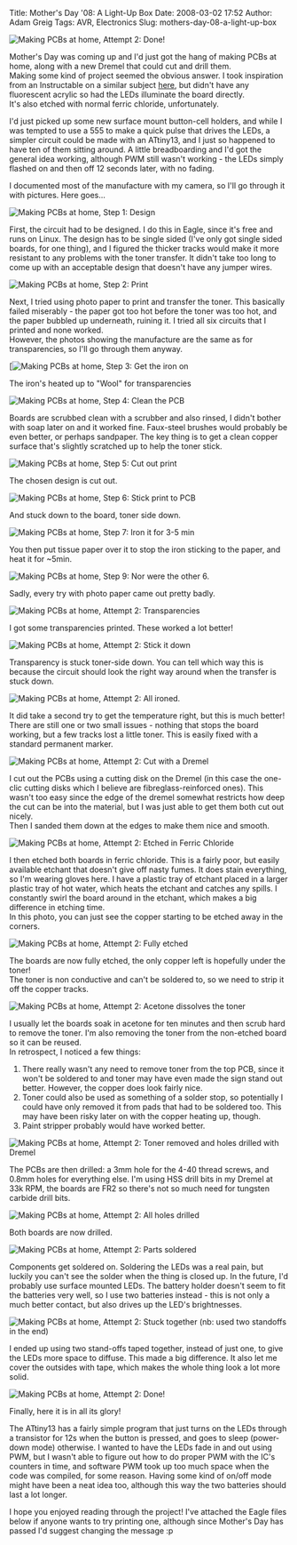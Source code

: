 Title: Mother's Day '08: A Light-Up Box
Date: 2008-03-02 17:52
Author: Adam Greig
Tags: AVR, Electronics
Slug: mothers-day-08-a-light-up-box

![Making PCBs at home, Attempt 2: Done!](https://farm3.static.flickr.com/2209/2304333959_021857e71d.jpg)

Mother's Day was coming up and I'd just got the hang of making PCBs at
home, along with a new Dremel that could cut and drill them.  
Making some kind of project seemed the obvious answer. I took
inspiration from an Instructable on a similar subject [here][], but
didn't have any fluorescent acrylic so had the LEDs illuminate the board
directly.  
It's also etched with normal ferric chloride, unfortunately.

I'd just picked up some new surface mount button-cell holders, and while
I was tempted to use a 555 to make a quick pulse that drives the LEDs, a
simpler circuit could be made with an ATtiny13, and I just so happened
to have ten of them sitting around. A little breadboarding and I'd got
the general idea working, although PWM still wasn't working - the LEDs
simply flashed on and then off 12 seconds later, with no fading.

I documented most of the manufacture with my camera, so I'll go through
it with pictures. Here goes...

![Making PCBs at home, Step 1: Design][]

First, the circuit had to be designed. I do this in Eagle, since it's
free and runs on Linux. The design has to be single sided (I've only got
single sided boards, for one thing), and I figured the thicker tracks
would make it more resistant to any problems with the toner transfer. It
didn't take too long to come up with an acceptable design that doesn't
have any jumper wires.

![Making PCBs at home, Step 2: Print][]

Next, I tried using photo paper to print and transfer the toner. This
basically failed miserably - the paper got too hot before the toner was
too hot, and the paper bubbled up underneath, ruining it. I tried all
six circuits that I printed and none worked.  
However, the photos showing the manufacture are the same as for
transparencies, so I'll go through them anyway.

[![Making PCBs at home, Step 3: Get the iron on][]

The iron's heated up to "Wool" for transparencies

![Making PCBs at home, Step 4: Clean the PCB][]

Boards are scrubbed clean with a scrubber and also rinsed, I didn't
bother with soap later on and it worked fine. Faux-steel brushes would
probably be even better, or perhaps sandpaper. The key thing is to get a
clean copper surface that's slightly scratched up to help the toner
stick.

![Making PCBs at home, Step 5: Cut out print][]

The chosen design is cut out.

![Making PCBs at home, Step 6: Stick print to PCB][]

And stuck down to the board, toner side down.

![Making PCBs at home, Step 7: Iron it for 3-5 min][]

You then put tissue paper over it to stop the iron sticking to the
paper, and heat it for \~5min.

![Making PCBs at home, Step 9: Nor were the other 6.][]

Sadly, every try with photo paper came out pretty badly.

![Making PCBs at home, Attempt 2: Transparencies][]

I got some transparencies printed. These worked a lot better!

![Making PCBs at home, Attempt 2: Stick it down][]

Transparency is stuck toner-side down. You can tell which way this is
because the circuit should look the right way around when the transfer
is stuck down.

![Making PCBs at home, Attempt 2: All ironed.][]

It did take a second try to get the temperature right, but this is much
better!  
There are still one or two small issues - nothing that stops the board
working, but a few tracks lost a little toner. This is easily fixed with
a standard permanent marker.

![Making PCBs at home, Attempt 2: Cut with a Dremel][]

I cut out the PCBs using a cutting disk on the Dremel (in this case the
one-clic cutting disks which I believe are fibreglass-reinforced ones).
This wasn't too easy since the edge of the dremel somewhat restricts how
deep the cut can be into the material, but I was just able to get them
both cut out nicely.  
Then I sanded them down at the edges to make them nice and smooth.

![Making PCBs at home, Attempt 2: Etched in Ferric Chloride][]

I then etched both boards in ferric chloride. This is a fairly poor, but
easily available etchant that doesn't give off nasty fumes. It does
stain everything, so I'm wearing gloves here. I have a plastic tray of
etchant placed in a larger plastic tray of hot water, which heats the
etchant and catches any spills. I constantly swirl the board around in
the etchant, which makes a big difference in etching time.  
In this photo, you can just see the copper starting to be etched away
in the corners.

![Making PCBs at home, Attempt 2: Fully etched][]

The boards are now fully etched, the only copper left is hopefully under
the toner!  
The toner is non conductive and can't be soldered to, so we need to
strip it off the copper tracks.

![Making PCBs at home, Attempt 2: Acetone dissolves the toner][]

I usually let the boards soak in acetone for ten minutes and then scrub
hard to remove the toner. I'm also removing the toner from the
non-etched board so it can be reused.  
In retrospect, I noticed a few things:  
1) There really wasn't any need to remove toner from the top PCB, since
it won't be soldered to and toner may have even made the sign stand out
better. However, the copper does look fairly nice.  
2) Toner could also be used as something of a solder stop, so
potentially I could have only removed it from pads that had to be
soldered too. This may have been risky later on with the copper heating
up, though.  
3) Paint stripper probably would have worked better.

![Making PCBs at home, Attempt 2: Toner removed and holes drilled with Dremel][]

The PCBs are then drilled: a 3mm hole for the 4-40 thread screws, and
0.8mm holes for everything else. I'm using HSS drill bits in my Dremel
at 33k RPM, the boards are FR2 so there's not so much need for tungsten
carbide drill bits.

![Making PCBs at home, Attempt 2: All holes drilled][]

Both boards are now drilled.

![Making PCBs at home, Attempt 2: Parts soldered][]

Components get soldered on. Soldering the LEDs was a real pain, but
luckily you can't see the solder when the thing is closed up. In the
future, I'd probably use surface mounted LEDs. The battery holder
doesn't seem to fit the batteries very well, so I use two batteries
instead - this is not only a much better contact, but also drives up the
LED's brightnesses.

![Making PCBs at home, Attempt 2: Stuck together (nb: used two standoffs in the end)][]

I ended up using two stand-offs taped together, instead of just one, to
give the LEDs more space to diffuse. This made a big difference. It also
let me cover the outsides with tape, which makes the whole thing look a
lot more solid.

![Making PCBs at home, Attempt 2: Done!][]

Finally, here it is in all its glory!

The ATtiny13 has a fairly simple program that just turns on the LEDs
through a transistor for 12s when the button is pressed, and goes to
sleep (power-down mode) otherwise. I wanted to have the LEDs fade in and
out using PWM, but I wasn't able to figure out how to do proper PWM with
the IC's counters in time, and software PWM took up too much space when
the code was compiled, for some reason. Having some kind of on/off mode
might have been a neat idea too, although this way the two batteries
should last a lot longer.

I hope you enjoyed reading through the project! I've attached the Eagle
files below if anyone wants to try printing one, although since Mother's
Day has passed I'd suggest changing the message :p

  [Making PCBs at home, Attempt 2: Done!]: https://farm3.static.flickr.com/2209/2304333959_021857e71d.jpg
  [here]: http://www.instructables.com/id/UVIL-Backlit-Blacklight-Nightlight-or-SteamPunk-
  [Making PCBs at home, Step 1: Design]: https://farm4.static.flickr.com/3256/2299143684_490e63f3bb.jpg
  [Making PCBs at home, Step 2: Print]: https://farm4.static.flickr.com/3014/2298349919_b49f21266e.jpg
  [Making PCBs at home, Step 3: Get the iron on]: https://farm4.static.flickr.com/3277/2298351685_1d0e9cfd7f.jpg
  [Making PCBs at home, Step 4: Clean the PCB]: https://farm4.static.flickr.com/3083/2298354343_6249112815.jpg
  [Making PCBs at home, Step 5: Cut out print]: https://farm4.static.flickr.com/3238/2298357307_46acd42ff1.jpg
  [Making PCBs at home, Step 6: Stick print to PCB]: https://farm4.static.flickr.com/3287/2299155116_95965583a8.jpg
  [Making PCBs at home, Step 7: Iron it for 3-5 min]: https://farm4.static.flickr.com/3101/2298361473_c7f7795a90.jpg
  [Making PCBs at home, Step 9: Nor were the other 6.]: https://farm4.static.flickr.com/3232/2299161968_f6ee093322.jpg
  [Making PCBs at home, Attempt 2: Transparencies]: https://farm3.static.flickr.com/2017/2305058162_191fe63821.jpg
  [Making PCBs at home, Attempt 2: Stick it down]: https://farm4.static.flickr.com/3191/2304263567_2df3d6c2c6.jpg
  [Making PCBs at home, Attempt 2: All ironed.]: https://farm3.static.flickr.com/2417/2304270631_c45364370a.jpg
  [Making PCBs at home, Attempt 2: Cut with a Dremel]: https://farm4.static.flickr.com/3042/2304274529_3026224509.jpg
  [Making PCBs at home, Attempt 2: Etched in Ferric Chloride]: https://farm3.static.flickr.com/2358/2304278037_16a940c344.jpg
  [Making PCBs at home, Attempt 2: Fully etched]: https://farm3.static.flickr.com/2107/2304281841_80cb02ffe7.jpg
  [Making PCBs at home, Attempt 2: Acetone dissolves the toner]: https://farm3.static.flickr.com/2089/2304285407_dfea001636.jpg
  [Making PCBs at home, Attempt 2: Toner removed and holes drilled with Dremel]: https://farm4.static.flickr.com/3092/2304288909_44234a1879.jpg
  [Making PCBs at home, Attempt 2: All holes drilled]: https://farm4.static.flickr.com/3269/2305091166_c1cb801cca.jpg
  [Making PCBs at home, Attempt 2: Parts soldered]: https://farm3.static.flickr.com/2402/2305097638_dda24bb51e.jpg
  [Making PCBs at home, Attempt 2: Stuck together (nb: used two standoffs in the end)]: https://farm3.static.flickr.com/2057/2305122182_773446458f.jpg
